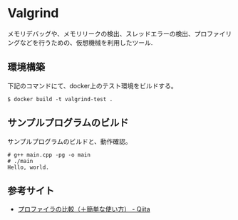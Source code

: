 # Valgrind
メモリデバッグや、メモリリークの検出、スレッドエラーの検出、プロファイリングなどを行うための、仮想機械を利用したツール.

## 環境構築
下記のコマンドにて、docker上のテスト環境をビルドする。
```
$ docker build -t valgrind-test .
```

## サンプルプログラムのビルド
サンプルプログラムのビルドと、動作確認。
```
# g++ main.cpp -pg -o main
# ./main
Hello, world.
```



## 参考サイト
- [プロファイラの比較（＋簡単な使い方） - Qiita](https://qiita.com/awrznc/items/161b55c29e6596431ca4#gprof)
